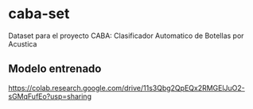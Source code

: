 # caba-set
Dataset para el proyecto CABA: Clasificador Automatico de Botellas por Acustica

## Modelo entrenado
https://colab.research.google.com/drive/11s3Qbg2QpEQx2RMGElJuO2-sGMqFufEo?usp=sharing
